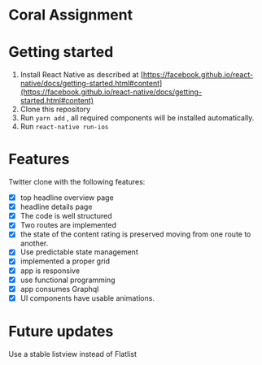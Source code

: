 # Coral Assignment

# Getting started

1. Install React Native as described at [https://facebook.github.io/react-native/docs/getting-started.html#content](https://facebook.github.io/react-native/docs/getting-started.html#content)
2. Clone this repository
3. Run `yarn add` , all required components will be installed automatically.
4. Run `react-native run-ios`

# Features
Twitter clone with the following features:

- [x] top headline overview page
- [x] headline details page
- [x] The code is well structured
- [x] Two routes are implemented
- [x] the state of the content rating is preserved moving from one route to another.
- [x] Use predictable state management
- [x] implemented a proper grid
- [x] app is responsive
- [x] use functional programming
- [x] app consumes Graphql
- [x] UI components have usable animations.

# Future updates
Use a stable listview instead of Flatlist

